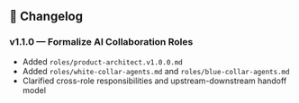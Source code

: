 ## 📘 Changelog

### v1.1.0 — Formalize AI Collaboration Roles
- Added `roles/product-architect.v1.0.0.md`
- Added `roles/white-collar-agents.md` and `roles/blue-collar-agents.md`
- Clarified cross-role responsibilities and upstream-downstream handoff model